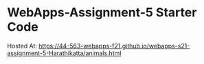 # WebApps-Assignment-5 Starter Code
Hosted At: https://44-563-webapps-f21.github.io/webapps-s21-assignment-5-Harathikatta/animals.html
